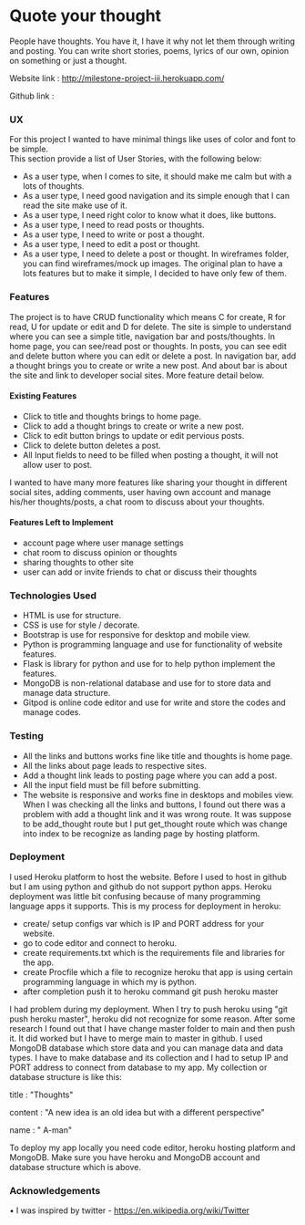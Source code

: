 # Quote your thought
People have thoughts. You have it, I have it why not let them through writing and posting. You can write short stories, poems, lyrics of our own, opinion on something or just a thought. 

Website link : http://milestone-project-iii.herokuapp.com/

Github link : 

### UX
For this project I wanted to have minimal things like uses of color and font to be simple.  
This section provide a list of User Stories, with the following below:
* As a user type, when I comes to site, it should make me calm but with a lots of thoughts.
* As a user type, I need good navigation and its simple enough that I can read the site make use of it.
* As a user type, I need right color to know what it does, like buttons.
* As a user type, I need to read posts or thoughts.
* As a user type, I need to write or post a thought.
* As a user type, I need to edit a post or thought.
* As a user type, I need to delete a post or thought.
In wireframes folder, you can find wireframes/mock up images. The original plan to have a lots features  but to make it simple, I decided to have only few of them. 

### Features
The project is to have CRUD functionality which means C for create, R for read, U for update or edit and D for delete. The site is simple to understand where you can see a simple title, navigation bar and posts/thoughts. In home page,  you can see/read post or thoughts. In posts, you can see edit and delete button where you can edit or delete a post. In navigation bar, add a thought brings you to create or write a new post. And about bar is about the site and link to developer social sites. More feature detail below.

#### Existing Features
* Click to title and thoughts brings to home page.
* Click to add a thought brings to create or write a new post. 
* Click to edit button brings to update or edit pervious posts.
* Click to delete button deletes a post.
* All Input fields to need to be filled when posting a thought, it will not allow user to post.

I wanted to have many more features like sharing your thought in different social sites, adding comments, user having own account and manage his/her thoughts/posts, a chat room to discuss about your thoughts.

#### Features Left to Implement
* account page where user manage settings
* chat room to discuss  opinion or thoughts
* sharing thoughts to other site
* user can add or invite friends to chat or discuss  their thoughts

### Technologies Used
* HTML  is use for structure.
* CSS  is use for style / decorate.
* Bootstrap is use for responsive for desktop and mobile view. 
* Python is programming language and use for functionality of website features.
* Flask is library for python and use for to help python implement the features.
* MongoDB is non-relational database and use for to store data and manage data structure.
* Gitpod is online code editor and use for write and store the codes and manage codes.

### Testing
* All the links and buttons works fine like title and thoughts is home page.
* All the links about page leads to respective sites.
* Add a thought link leads to posting page where you can add a post.
* All the input field must be fill before submitting.
* The website is responsive and works fine in desktops and mobiles view.
When I was checking all the links and buttons, I found out there was a problem with add a thought link and it was wrong route. It was suppose to be add_thought route but I put get_thought route which was change into index to be recognize as landing page by hosting platform. 

### Deployment
I used Heroku platform to host the website. Before I used to host in github but I am using python and github do not support python apps. Heroku deployment was little bit confusing because of many programming language apps it supports. This is my process for deployment in heroku:
* create/ setup configs var which is IP and PORT address for your website.
* go to code editor and connect to heroku.
* create requirements.txt which is the requirements file and libraries for the app.
* create Procfile which a file to recognize heroku that app is using certain programming language in which my is python.
* after completion  push it to heroku command git push heroku master

I had problem during my deployment. When I try to push heroku using "git push heroku master", heroku did not recognize for some reason. After some research I found out that I have change master folder to main and then push it. It did worked but I have to merge main to master in github.
I used MongoDB database which store data and you can manage data and data types. I have to make database and its collection and I had to setup IP and PORT address to connect from database to my app. My collection or database structure is like this:

title : "Thoughts"

content : "A new idea is an old idea but with a different perspective"

name : " A-man"

To deploy my app locally you need code editor, heroku hosting platform  and MongoDB.  Make sure you have heroku and MongoDB account and database structure which is above. 

### Acknowledgements
•	I was inspired by twitter - https://en.wikipedia.org/wiki/Twitter

